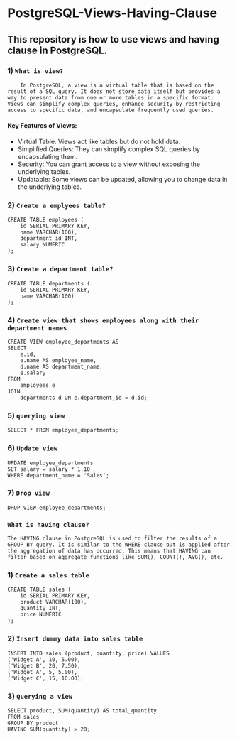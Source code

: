 # PostgreSQL-Views-Having-Clause

## This repository is how to use views and having clause in PostgreSQL.

### 1) `What is view?`

```
    In PostgreSQL, a view is a virtual table that is based on the result of a SQL query. It does not store data itself but provides a way to present data from one or more tables in a specific format. Views can simplify complex queries, enhance security by restricting access to specific data, and encapsulate frequently used queries.
```

#### Key Features of Views:

- Virtual Table: Views act like tables but do not hold data.
- Simplified Queries: They can simplify complex SQL queries by encapsulating them.
- Security: You can grant access to a view without exposing the underlying tables.
- Updatable: Some views can be updated, allowing you to change data in the underlying tables.

### 2) `Create a emplyees table?`

```
CREATE TABLE employees (
    id SERIAL PRIMARY KEY,
    name VARCHAR(100),
    department_id INT,
    salary NUMERIC
);
```

### 3) `Create a department table?`

```
CREATE TABLE departments (
    id SERIAL PRIMARY KEY,
    name VARCHAR(100)
);
```

### 4) `Create view that shows employees along with their department names`

```
CREATE VIEW employee_departments AS
SELECT
    e.id,
    e.name AS employee_name,
    d.name AS department_name,
    e.salary
FROM
    employees e
JOIN
    departments d ON e.department_id = d.id;
```

### 5) `querying view`

```
SELECT * FROM employee_departments;
```

### 6) `Update view`

```
UPDATE employee_departments
SET salary = salary * 1.10
WHERE department_name = 'Sales';
```

### 7) `Drop view`

```
DROP VIEW employee_departments;
```

### `What is having clause?`

```
The HAVING clause in PostgreSQL is used to filter the results of a GROUP BY query. It is similar to the WHERE clause but is applied after the aggregation of data has occurred. This means that HAVING can filter based on aggregate functions like SUM(), COUNT(), AVG(), etc.
```

### 1) `Create a sales table`

```
CREATE TABLE sales (
    id SERIAL PRIMARY KEY,
    product VARCHAR(100),
    quantity INT,
    price NUMERIC
);

```

### 2) `Insert dummy data into sales table`

```
INSERT INTO sales (product, quantity, price) VALUES
('Widget A', 10, 5.00),
('Widget B', 20, 7.50),
('Widget A', 5, 5.00),
('Widget C', 15, 10.00);
```

### 3) `Querying a view`

```
SELECT product, SUM(quantity) AS total_quantity
FROM sales
GROUP BY product
HAVING SUM(quantity) > 20;
```
